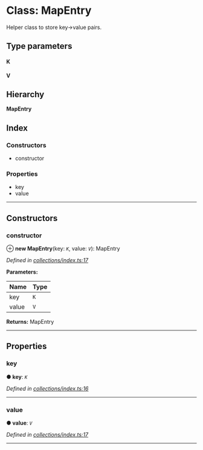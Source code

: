 # Class: MapEntry

Helper class to store key->value pairs.

## Type parameters
#### K 
#### V 
## Hierarchy

**MapEntry**

## Index

### Constructors

* constructor

### Properties

* key
* value

---

## Constructors


###  constructor

⊕ **new MapEntry**(key: *`K`*, value: *`V`*): MapEntry

*Defined in [collections/index.ts:17](https://github.com/nearprotocol/near-runtime-ts/blob/8dedca2/assembly/collections/index.ts#L17)*

**Parameters:**

| Name | Type |
| ------ | ------ |
| key | `K` |
| value | `V` |

**Returns:** MapEntry

___

## Properties


###  key

**● key**: *`K`*

*Defined in [collections/index.ts:16](https://github.com/nearprotocol/near-runtime-ts/blob/8dedca2/assembly/collections/index.ts#L16)*

___

###  value

**● value**: *`V`*

*Defined in [collections/index.ts:17](https://github.com/nearprotocol/near-runtime-ts/blob/8dedca2/assembly/collections/index.ts#L17)*

___

